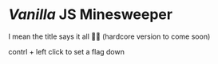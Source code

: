 # *Vanilla* JS Minesweeper 

I mean the title says it all 🤷🏻 (hardcore version to come soon)

contrl + left click to set a flag down
